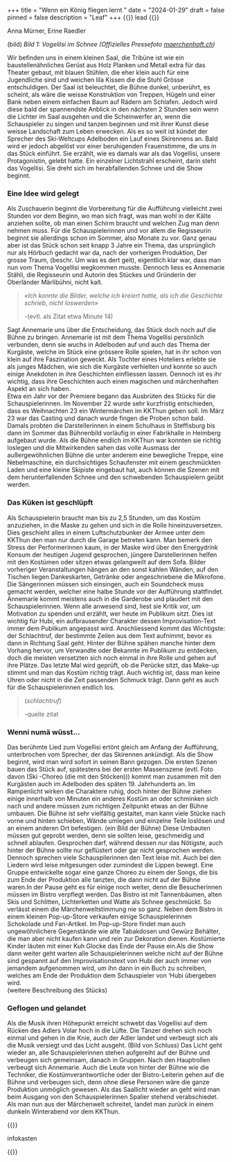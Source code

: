 +++
title = "Wenn ein König fliegen lernt "
date = "2024-01-29"
draft = false
pinned = false
description = "Leaf"
+++
{{<lead>}} lead {{</lead>}}

Anna Mürner, Erine Raedler

(bild)
*Bild 1: Vogelilsi im Schnee (Offizielles Pressefoto [maerchenhaft.ch](https://www.maerchenhaft.ch/presse/))* 

Wir befinden uns in einem kleinen Saal, die Tribüne ist wie ein baustellenähnliches Gerüst aus Holz Planken und Metall extra für das Theater gebaut, mit blauen Stühlen, die eher klein auch für eine Jugendliche sind und weichen lila Kissen die die Stuhl Grösse entschuldigen. Der Saal ist beleuchtet, die Bühne dunkel, unberührt, es scheint, als wäre die weisse Konstruktion von Treppen, Hügeln und einer Bank neben einem einfachen Baum auf Rädern am Schlafen. Jedoch wird diese bald der spannendste Anblick in den nächsten 2 Stunden sein wenn die Lichter im Saal ausgehen und die Scheinwerfer an, wenn die Schauspieler zu singen und tanzen beginnen und mit ihrer Kunst diese weisse Landschaft zum Leben erwecken. Als es so weit ist kündet der Sprecher des Ski-Weltcups Adelboden ein Lauf eines Skirennens an. Bald wird er jedoch abgelöst vor einer beruhigenden Frauenstimme, die uns in das Stück einführt. Sie erzählt, wie es damals war als das Vogellisi, unsere Protagonistin, gelebt hatte. Ein einzelner Lichtstrahl erscheint, darin steht das Vogellisi. Sie dreht sich im herabfallenden Schnee und die Show beginnt. 



### Eine Idee wird gelegt

Als Zuschauerin beginnt die Vorbereitung für die Aufführung vielleicht zwei Stunden vor dem Beginn, wo man sich fragt, was man wohl in der Kälte anziehen sollte, ob man einen Schirm braucht und welchen Zug man denn nehmen muss. Für die Schauspielerinnen und vor allem die Regisseurin beginnt sie allerdings schon im Sommer, also Monate zu vor. Ganz genau aber ist das Stück schon seit knapp 3 Jahre ein Thema, das ursprünglich nur als Hörbuch gedacht war da, nach der vorherigen Produktion, Der grosse Traum, (beschr. Um was es dert geit), eigentlich klar war, dass man nun vom Thema Vogellisi wegkommen musste. Dennoch liess es Annemarie Stähli, die Regisseurin und Autorin des Stückes und Gründerin der Oberländer Märlibühni, nicht kalt. 

> *«Ich konnte die Bilder, welche ich kreiert hatte, als ich die Geschichte schrieb, nicht loswerden»* 
>
> *\-*(evtl. als Zitat etwa Minute 14) 

Sagt Annemarie uns über die Entscheidung, das Stück doch noch auf die Bühne zu bringen. 
Annemarie ist mit dem Thema Vogellisi persönlich verbunden, denn sie wuchs in Adelboden auf und auch das Thema der Kurgäste, welche im Stück eine grössere Rolle spielen, hat in ihr schon von klein auf ihre Faszination geweckt. Als Tochter eines Hoteliers erlebte sie als junges Mädchen, wie sich die Kurgäste verhielten und konnte so auch einige Anekdoten in ihre Geschichten einfliessen lassen. Dennoch ist es ihr wichtig, dass ihre Geschichten auch einen magischen und märchenhaften Aspekt an sich haben.\
Etwa ein Jahr vor der Premiere begann das Ausbrüten des Stücks für die Schauspielerinnen. Im November 22 wurde sehr kurzfristig entschieden, dass es Weihnachten 23 ein Wintermärchen im KKThun geben soll. Im März 23 war das Casting und danach wurde fingen die Proben schon bald. Damals probten die Darstellerinnen in einem Schulhaus in Steffisburg bis dann im Sommer das Bühnenbild vorläufig in einer Fabrikhalle in Heimberg aufgebaut wurde. Als die Bühne endlich im KKThun war konnten sie richtig loslegen und die Mitwirkenden sahen das volle Ausmass der außergewöhnlichen Bühne die unter anderem eine bewegliche Treppe, eine Nebelmaschine, ein durchsichtiges Schaufenster mit einem geschmückten Laden und eine kleine Skipiste eingebaut hat, auch können die Szenen mit dem herunterfallenden Schnee und den schwebenden Schauspielern geübt werden. 



### Das Küken ist geschlüpft

Als Schauspielerin braucht man bis zu 2,5 Stunden, um das Kostüm anzuziehen, in die Maske zu gehen und sich in die Rolle hineinzuversetzen. Dies geschieht alles in einem Luftschutzbunker der Armee unter dem KKThun den man nur durch die Garage betreten kann. Man bemerk den Stress der Performerinnen kaum, in der Maske wird über den Energydrink Konsum der heutigen Jugend gesprochen, jüngere Darstellerinnen helfen mit den Kostümen oder sitzen etwas gelangweilt auf dem Sofa. Bilder vorheriger Veranstaltungen hängen an den sonst kahlen Wänden, auf den Tischen liegen Dankeskarten, Getränke oder angeschriebene die Mikrofone. Die Sängerinnen müssen sich einsingen, auch ein Soundcheck muss gemacht werden, welcher eine halbe Stunde vor der Aufführung stattfindet. Annemarie kommt meistens auch in die Garderobe und plaudert mit den Schauspielerinnen. Wenn alle anwesend sind, liest sie Kritik vor, um Motivation zu spenden und erzählt, wer heute im Publikum sitzt. Dies ist wichtig für Hubi, ein aufbrausender Charakter dessen Improvisation-Text immer dem Publikum angepasst wird. Anschliessend kommt das Wichtigste: der Schlachtruf, der bestimmte Zeilen aus dem Text aufnimmt, bevor es dann in Richtung Saal geht. Hinter der Bühne spähen manche hinter dem Vorhang hervor, um Verwandte oder Bekannte im Publikum zu entdecken, doch die meisten versetzten sich noch einmal in ihre Rolle und gehen auf ihre Plätze. Das letzte Mal wird geprüft, ob die Perücke sitzt, das Make-up stimmt und man das Kostüm richtig trägt. Auch wichtig ist, dass man keine Uhren oder nicht in die Zeit passenden Schmuck trägt. Dann geht es auch für die Schauspielerinnen endlich los.  

> (*schlachtruf*)
>
> \-quelle zitat

### Wenni numä wüsst...

Das berühmte Lied zum Vogellisi ertönt gleich am Anfang der Aufführung, unterbrochen vom Sprecher, der das Skirennen ankündigt. Als die Show beginnt, wird man wird sofort in seinen Bann gezogen. Die ersten Szenen bauen das Stück auf, spätestens bei der ersten Massenszene (evtl. Foto davon (Ski -Choreo (die mit den Stöcken))) kommt man zusammen mit den Kurgästen auch im Adelboden des späten 19. Jahrhunderts an. Im Rampenlicht wirken die Charaktere ruhig, doch hinter der Bühne ziehen einige innerhalb von Minuten ein anderes Kostüm an oder schminken sich nach und andere müssen zum richtigen Zeitpunkt etwas an der Bühne umbauen. Die Bühne ist sehr vielfältig gestaltet, man kann viele Stücke nach vorne und hinten schieben, Wände umlegen und einzelne Teile loslösen und an einem anderen Ort befestigen. (ein Bild der Bühne) Diese Umbauten müssen gut geprobt werden, denn sie sollten leise, geschmeidig und schnell ablaufen. Gesprochen darf, während dessen nur das Nötigste, auch hinter der Bühne sollte nur geflüstert oder gar nicht gesprochen werden. Dennoch sprechen viele Schauspilerinnen den Text leise mit. Auch bei den Liedern wird leise mitgesungen oder zumindest die Lippen bewegt. Eine Gruppe entwickelte sogar eine ganze Choreo zu einem der Songs, die bis zum Ende der Produktion alle tanzten, die dann nicht auf der Bühne waren.In der Pause geht es für einige noch weiter, denn die Besucherinnen müssen im Bistro verpflegt werden. Das Bistro ist mit Tannenbäumen, alten Skis und Schlitten, Lichterketten und Watte als Schnee geschmückt. So verlässt einem die Märchenweltstimmung nie so ganz. Neben dem Bistro in einem kleinen Pop-up-Store verkaufen einige Schauspielerinnen Schokolade und Fan-Artikel. Im Pop-up-Store findet man auch ungewöhnlichere Gegenstände wie alte Tabakdosen und Gewürz Behälter, die man aber nicht kaufen kann und rein zur Dekoration dienen. Kostümierte Kinder läuten mit einer Kuh Glocke das Ende der Pause ein.Als die Show dann weiter geht warten alle Schauspielerinnen welche nicht auf der Bühne sind gespannt auf den Improvisationstext von Hubi der auch immer von jemandem aufgenommen wird, um ihn dann in ein Buch zu schreiben, welches am Ende der Produktion dem Schauspieler von ‘Hubi übergeben wird.\
(weitere Beschreibung des Stücks) 



### Geflogen und gelandet

Als die Musik ihren Höhepunkt erreicht schwebt das Vogellisi auf dem Rücken des Adlers Volar hoch in die Lüfte. Die Tänzer drehen sich noch einmal und gehen in die Knie, auch der Adler landet und verbeugt sich als die Musik versiegt und das Licht ausgeht. (Bild von Schluss) Das Licht geht wieder an, alle Schauspielerinnen stehen aufgereiht auf der Bühne und verbeugen sich gemeinsam, danach in Gruppen. Nach den Hauptrollen verbeugt sich Annemarie. Auch die Leute von hinter der Bühne wie die Techniker, die Kostümverantwortliche oder der Bistro-Leiterin gehen auf die Bühne und verbeugen sich, denn ohne diese Personen wäre die ganze Produktion unmöglich gewesen. Als das Saallicht wieder an geht wird man beim Ausgang von den Schauspielerinnen Spalier stehend verabschiedet. Als man nun aus der Märchenwelt schreitet, landet man zurück in einem dunkeln Winterabend vor dem KKThun.

{{<box>}}

infokasten

{{</box>}}